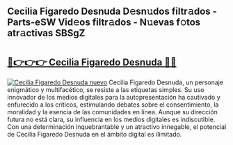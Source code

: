## Cecilia Figaredo Desnuda D𝚎sn𝚞dos filtr𝚊dos - Parts-eSW Vid𝚎os filtr𝚊dos - N𝚞evas f𝚘tos atr𝚊ctivas SBSgZ

# <h2><a href="http://mb2gu5z.tromn.icu/?c=Cecilia+Figaredo+Desnuda">🔗👉👉👉 Cecilia Figaredo Desnuda 🔗🔗</a></h2>

[![Cecilia Figaredo Desnuda nuevo](https://i.imgur.com/pEAQMta.gif)](http://mb2gu5z.tromn.icu/?c=Cecilia+Figaredo+Desnuda)
Cecilia Figaredo Desnuda, un personaje enigmático y multifacético, se resiste a las etiquetas simples. Su uso innovador de los medios digitales para la autopresentación ha cautivado y enfurecido a los críticos, estimulando debates sobre el consentimiento, la moralidad y la esencia de las comunidades en línea. Aunque su dirección futura no está clara, su influencia en los medios digitales es indiscutible. Con una determinación inquebrantable y un atractivo innegable, el potencial de Cecilia Figaredo Desnuda en el ámbito digital es ilimitado.
